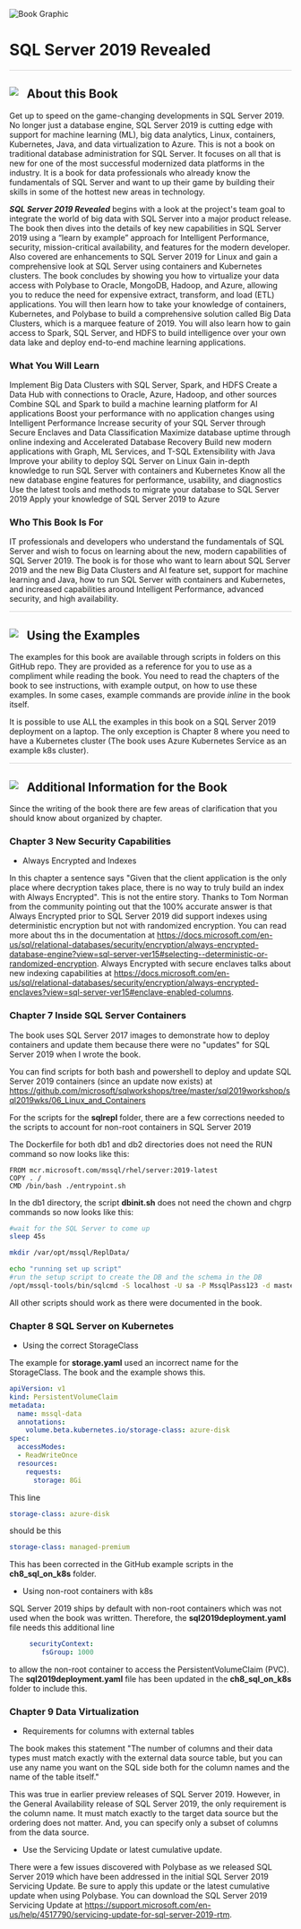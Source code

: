 
![Book Graphic](./graphics/sql2019bookimage.jpg)

# SQL Server 2019 Revealed

<p style="border-bottom: 1px solid lightgrey;"></p>

<h2><img style="float: left; margin: 0px 15px 15px 0px;" src="https://github.com/microsoft/sqlworkshops/blob/master/graphics/textbubble.png?raw=true"><b>     About this Book</b></h2>

Get up to speed on the game-changing developments in SQL Server 2019. No longer just a database engine, SQL Server 2019 is cutting edge with support for machine learning (ML), big data analytics, Linux, containers, Kubernetes, Java, and data virtualization to Azure. This is not a book on traditional database administration for SQL Server. It focuses on all that is new for one of the most successful modernized data platforms in the industry. It is a book for data professionals who already know the fundamentals of SQL Server and want to up their game by building their skills in some of the hottest new areas in technology.

***SQL Server 2019 Revealed*** begins with a look at the project's team goal to integrate the world of big data with SQL Server into a major product release. The book then dives into the details of key new capabilities in SQL Server 2019 using a “learn by example” approach for Intelligent Performance, security, mission-critical availability, and features for the modern developer. Also covered are enhancements to SQL Server 2019 for Linux and gain a comprehensive look at SQL Server using containers and Kubernetes clusters.
The book concludes by showing you how to virtualize your data access with Polybase to Oracle, MongoDB, Hadoop, and Azure, allowing you to reduce the need for expensive extract, transform, and load (ETL) applications. You will then learn how to take your knowledge of containers, Kubernetes, and Polybase to build a comprehensive solution called Big Data Clusters, which is a marquee feature of 2019. You will also learn how to gain access to Spark, SQL Server, and HDFS to build intelligence over your own data lake and deploy end-to-end machine learning applications.

### What You Will Learn

Implement Big Data Clusters with SQL Server, Spark, and HDFS
Create a Data Hub with connections to Oracle, Azure, Hadoop, and other sources
Combine SQL and Spark to build a machine learning platform for AI applications
Boost your performance with no application changes using Intelligent Performance
Increase security of your SQL Server through Secure Enclaves and Data Classification
Maximize database uptime through online indexing and Accelerated Database Recovery
Build new modern applications with Graph, ML Services, and T-SQL Extensibility with Java
Improve your ability to deploy SQL Server on Linux
Gain in-depth knowledge to run SQL Server with containers and Kubernetes
Know all the new database engine features for performance, usability, and diagnostics
Use the latest tools and methods to migrate your database to SQL Server 2019
Apply your knowledge of SQL Server 2019 to Azure


### Who This Book Is For

IT professionals and developers who understand the fundamentals of SQL Server and wish to focus on learning about the new, modern capabilities of SQL Server 2019. The book is for those who want to learn about SQL Server 2019 and the new Big Data Clusters and AI feature set, support for machine learning and Java, how to run SQL Server with containers and Kubernetes, and increased capabilities around Intelligent Performance, advanced security, and high availability. 

<p style="border-bottom: 1px solid lightgrey;"></p>

<h2><img style="float: left; margin: 0px 15px 15px 0px;" src="https://github.com/microsoft/sqlworkshops/blob/master/graphics/checkmark.png?raw=true"><b>     Using the Examples</b></h2>

The examples for this book are available through scripts in folders on this GitHub repo. They are provided as a reference for you to use as a compliment while reading the book. You need to read the chapters of the book to see instructions, with example output, on how to use these examples. In some cases, example commands are provide *inline* in the book itself.

It is possible to use ALL the examples in this book on a SQL Server 2019 deployment on a laptop. The only exception is Chapter 8 where you need to have a Kubernetes cluster (The book uses Azure Kubernetes Service as an example k8s cluster).

<p style="border-bottom: 1px solid lightgrey;"></p>

<h2><img style="float: left; margin: 0px 15px 15px 0px;" src="https://github.com/microsoft/sqlworkshops/blob/master/graphics/listcheck.png?raw=true"><b>     Additional Information for the Book</b></h2>

 Since the writing of the book there are few areas of clarification that you should know about organized by chapter.

### Chapter 3 New Security Capabilities

- Always Encrypted and Indexes

In this chapter a sentence says "Given that the client application is the only place where decryption takes place, there is no way to truly build an index with Always Encrypted". This is not the entire story. Thanks to Tom Norman from the community pointing out that the 100% accurate answer is that Always Encrypted prior to SQL Server 2019 did support indexes using deterministic encryption but not with randomized encryption. You can read more about ths in the documentation at https://docs.microsoft.com/en-us/sql/relational-databases/security/encryption/always-encrypted-database-engine?view=sql-server-ver15#selecting--deterministic-or-randomized-encryption. Always Encrypted with secure enclaves talks about new indexing capabilities at https://docs.microsoft.com/en-us/sql/relational-databases/security/encryption/always-encrypted-enclaves?view=sql-server-ver15#enclave-enabled-columns.

### Chapter 7 Inside SQL Server Containers

The book uses SQL Server 2017 images to demonstrate how to deploy containers and update them because there were no "updates" for SQL Server 2019 when I wrote the book.

You can find scripts for both bash and powershell to deploy and update SQL Server 2019 containers (since an update now exists) at https://github.com/microsoft/sqlworkshops/tree/master/sql2019workshop/sql2019wks/06_Linux_and_Containers

For the scripts for the **sqlrepl** folder, there are a few corrections needed to the scripts to account for non-root containers in SQL Server 2019

The Dockerfile for both db1 and db2 directories does not need the RUN command so now looks like this:

```docker
FROM mcr.microsoft.com/mssql/rhel/server:2019-latest
COPY . /
CMD /bin/bash ./entrypoint.sh
```
In the db1 directory, the script **dbinit.sh** does not need the chown and chgrp commands so now looks like this:

```bash
#wait for the SQL Server to come up
sleep 45s

mkdir /var/opt/mssql/ReplData/

echo "running set up script"
#run the setup script to create the DB and the schema in the DB
/opt/mssql-tools/bin/sqlcmd -S localhost -U sa -P MssqlPass123 -d master -i db-init.sql
```

All other scripts should work as there were documented in the book.

### Chapter 8 SQL Server on Kubernetes

- Using the correct StorageClass

The example for **storage.yaml** used an incorrect name for the StorageClass. The book and the example shows this.

```yaml
apiVersion: v1
kind: PersistentVolumeClaim
metadata:
  name: mssql-data
  annotations:
    volume.beta.kubernetes.io/storage-class: azure-disk
spec:
  accessModes:
  - ReadWriteOnce
  resources:
    requests:
      storage: 8Gi
```

This line

```yaml
storage-class: azure-disk
```

should be this

```yaml
storage-class: managed-premium
```

This has been corrected in the GitHub example scripts in the **ch8_sql_on_k8s** folder.

- Using non-root containers with k8s

SQL Server 2019 ships by default with non-root containers which was not used when the book was written. Therefore, the **sql2019deployment.yaml** file needs this additional line

```yaml
     securityContext:
        fsGroup: 1000
```
to allow the non-root container to access the PersistentVolumeClaim (PVC). The **sql2019deployment.yaml** file has been updated in the **ch8_sql_on_k8s** folder to include this.

### Chapter 9 Data Virtualization

- Requirements for columns with external tables

The book makes this statement "The number of columns and their data types must match exactly with the external data source table, but you can use any name you want on the SQL side both for the column names and the name of the table itself."

This was true in earlier preview releases of SQL Server 2019. However, in the General Availability release of SQL Server 2019, the only requirement is the column name. It must match exactly to the target data source but the ordering does not matter. And, you can specify only a subset of columns from the data source.

- Use the Servicing Update or latest cumulative update.

There were a few issues discovered with Polybase as we released SQL Server 2019 which have been addressed in the initial SQL Server 2019 Servicing Update. Be sure to apply this update or the latest cumulative update when using Polybase. You can download the SQL Server 2019 Servicing Update at https://support.microsoft.com/en-us/help/4517790/servicing-update-for-sql-server-2019-rtm.